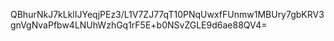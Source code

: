QBhurNkJ7kLklIJYeqjPEz3/L1V7ZJ77qT10PNqUwxfFUnmw1MBUry7gbKRV3gnVgNvaPfbw4LNUhWzhGq1rF5E+b0NSvZGLE9d6ae88QV4=